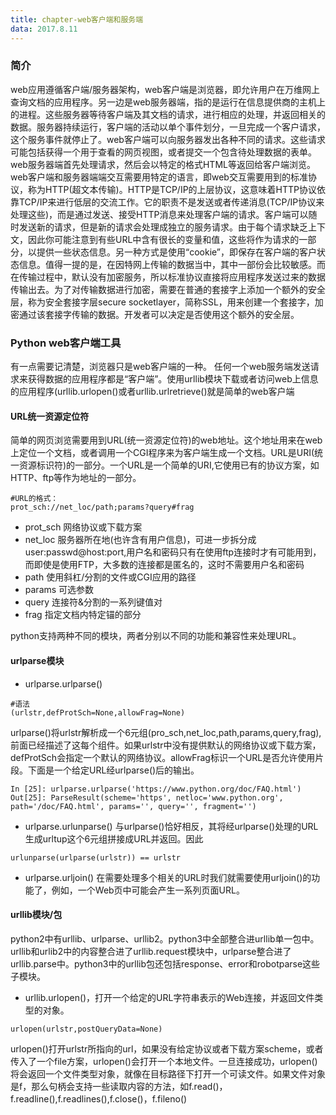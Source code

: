 ```yaml
---
title: chapter-web客户端和服务端
data: 2017.8.11
---
```

### 简介
web应用遵循客户端/服务器架构，web客户端是浏览器，即允许用户在万维网上查询文档的应用程序。另一边是web服务器端，指的是运行在信息提供商的主机上的进程。这些服务器等待客户端及其文档的请求，进行相应的处理，并返回相关的数据。服务器持续运行，客户端的活动以单个事件划分，一旦完成一个客户请求，这个服务事件就停止了。web客户端可以向服务器发出各种不同的请求。这些请求可能包括获得一个用于查看的网页视图，或者提交一个包含待处理数据的表单。web服务器端首先处理请求，然后会以特定的格式HTML等返回给客户端浏览。web客户端和服务器端端交互需要用特定的语言，即web交互需要用到的标准协议，称为HTTP(超文本传输)。HTTP是TCP/IP的上层协议，这意味着HTTP协议依靠TCP/IP来进行低层的交流工作。它的职责不是发送或者传递消息(TCP/IP协议来处理这些)，而是通过发送、接受HTTP消息来处理客户端的请求。客户端可以随时发送新的请求，但是新的请求会处理成独立的服务请求。由于每个请求缺乏上下文，因此你可能注意到有些URL中含有很长的变量和值，这些将作为请求的一部分，以提供一些状态信息。另一种方式是使用“cookie”，即保存在客户端的客户状态信息。值得一提的是，在因特网上传输的数据当中，其中一部份会比较敏感。而在传输过程中，默认没有加密服务，所以标准协议直接将应用程序发送过来的数据传输出去。为了对传输数据进行加密，需要在普通的套接字上添加一个额外的安全层，称为安全套接字层secure socketlayer，简称SSL，用来创建一个套接字，加密通过该套接字传输的数据。开发者可以决定是否使用这个额外的安全层。
### Python web客户端工具
有一点需要记清楚，浏览器只是web客户端的一种。 任何一个web服务端发送请求来获得数据的应用程序都是“客户端”。使用urllib模块下载或者访问web上信息的应用程序(urllib.urlopen()或者urllib.urlretrieve()就是简单的web客户端
#### URL统一资源定位符
简单的网页浏览需要用到URL(统一资源定位符)的web地址。这个地址用来在web上定位一个文档，或者调用一个CGI程序来为客户端生成一个文档。URL是URI(统一资源标识符)的一部分。一个URL是一个简单的URI,它使用已有的协议方案，如HTTP、ftp等作为地址的一部分。
```
#URL的格式：
prot_sch://net_loc/path;params?query#frag
```
+ prot_sch 网络协议或下载方案
+ net_loc 服务器所在地(也许含有用户信息)，可进一步拆分成 user:passwd@host:port,用户名和密码只有在使用ftp连接时才有可能用到，而即使是使用FTP，大多数的连接都是匿名的，这时不需要用户名和密码
+ path 使用斜杠/分割的文件或CGI应用的路径
+ params 可选参数
+ query 连接符&分割的一系列键值对
+ frag 指定文档内特定锚的部分

python支持两种不同的模块，两者分别以不同的功能和兼容性来处理URL。
#### urlparse模块
+ urlparse.urlparse()
```
#语法
(urlstr,defProtSch=None,allowFrag=None)
```
urlparse()将urlstr解析成一个6元组(pro_sch,net_loc,path,params,query,frag),前面已经描述了这每个组件。如果urlstr中没有提供默认的网络协议或下载方案，defProtSch会指定一个默认的网络协议。allowFrag标识一个URL是否允许使用片段。下面是一个给定URL经urlparse()后的输出。
```
In [25]: urlparse.urlparse('https://www.python.org/doc/FAQ.html')
Out[25]: ParseResult(scheme='https', netloc='www.python.org', path='/doc/FAQ.html', params='', query='', fragment='')
```
+ urlparse.urlunparse()
与urlparse()恰好相反，其将经urlparse()处理的URL生成urltup这个6元组拼接成URL并返回。因此
```
urlunparse(urlparse(urlstr)) == urlstr
```
+ urlparse.urljoin()
在需要处理多个相关的URL时我们就需要使用urljoin()的功能了，例如，一个Web页中可能会产生一系列页面URL。

#### urllib模块/包
python2中有urllib、urlparse、urllib2。python3中全部整合进urllib单一包中。urllib和urlib2中的内容整合进了urllib.request模块中，urlparse整合进了urllib.parse中。python3中的urllib包还包括response、error和robotparse这些子模块。
+ urllib.urlopen()，打开一个给定的URL字符串表示的Web连接，并返回文件类型的对象。
```
urlopen(urlstr,postQueryData=None)
```
urlopen()打开urlstr所指向的url，如果没有给定协议或者下载方案scheme，或者传入了一个file方案，urlopen()会打开一个本地文件。一旦连接成功，urlopen()将会返回一个文件类型对象，就像在目标路径下打开一个可读文件。如果文件对象是f，那么句柄会支持一些读取内容的方法，如f.read()，f.readline(),f.readlines(),f.close()，f.fileno()
